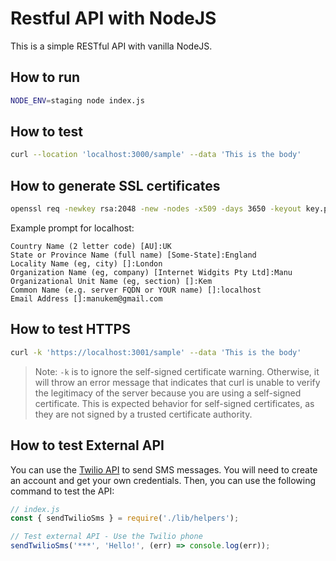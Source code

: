 # Restful API with NodeJS
This is a simple RESTful API with vanilla NodeJS.

## How to run
```bash
NODE_ENV=staging node index.js
```

## How to test
```bash
curl --location 'localhost:3000/sample' --data 'This is the body'
```

## How to generate SSL certificates
```bash
openssl req -newkey rsa:2048 -new -nodes -x509 -days 3650 -keyout key.pem -out cert.pem
```
Example prompt for localhost:
```
Country Name (2 letter code) [AU]:UK
State or Province Name (full name) [Some-State]:England
Locality Name (eg, city) []:London
Organization Name (eg, company) [Internet Widgits Pty Ltd]:Manu
Organizational Unit Name (eg, section) []:Kem
Common Name (e.g. server FQDN or YOUR name) []:localhost
Email Address []:manukem@gmail.com
```

## How to test HTTPS
```bash
curl -k 'https://localhost:3001/sample' --data 'This is the body'
```
> Note: `-k` is to ignore the self-signed certificate warning. Otherwise, it will throw an error message that indicates that curl is unable to verify the legitimacy of the server because you are using a self-signed certificate. This is expected behavior for self-signed certificates, as they are not signed by a trusted certificate authority.


## How to test External API
You can use the [Twilio API](https://www.twilio.com/try-twilio) to send SMS messages. You will need to create an account and get your own credentials. Then, you can use the following command to test the API:
```js
// index.js
const { sendTwilioSms } = require('./lib/helpers');

// Test external API - Use the Twilio phone
sendTwilioSms('***', 'Hello!', (err) => console.log(err));
```
